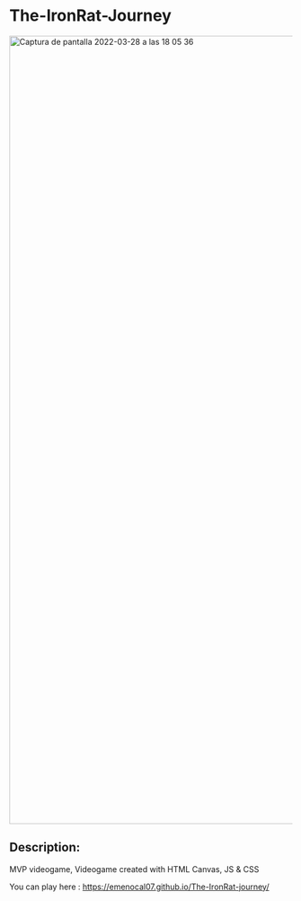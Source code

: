 # The-IronRat-Journey

<img width="1401" alt="Captura de pantalla 2022-03-28 a las 18 05 36" src="https://user-images.githubusercontent.com/86075066/160463002-9048ac7a-bb12-4d04-8370-0fcd1bbe8031.png">

## Description:
MVP videogame, Videogame created with HTML Canvas, JS & CSS

You can play here : https://emenocal07.github.io/The-IronRat-journey/



